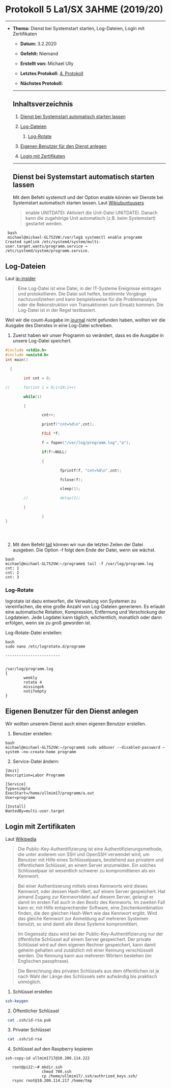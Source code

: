 # Protokoll 5 La1/SX 3AHME (2019/20)

--------------

* **Thema:** Dienst bei Systemstart starten, Log-Dateien, Login mit Zertifikaten

  * **Datum:** 3.2.2020

  * **Gefehlt:** Niemand

  * **Erstellt von:** Michael Ully
  
  * **Letztes Protokoll:** [4. Protokoll](https://github.com/HTLMechatronics/m17-3ahme-la1-sx/blob/ullmim17/ullmim17/protokolle/protokoll-4_2020-01-27_ullmim17.md)
  
  * **Nächstes Protokoll:**

  --------------------------------------------------

  ## Inhaltsverzeichnis

  1.  [Dienst bei Systemstart automatisch starten lassen](#dienst-bei-systemstart-automatisch-starten-lassen)
      
  2. [Log-Dateien](#log-dateien)
     1. [Log-Rotate](#log-rotate)
  3. [Eigenen Benutzer für den Dienst anlegen](#eigenen-benutzer-für-den-dienst-anlegen)
  
  4. [Login mit Zertifikaten](#login-mit-zertifikaten)

  
 

  ---------------------------------------------------------------
  ## Dienst bei Systemstart automatisch starten lassen
  
  Mit dem Befehl systemctl und der Option enable können wir Dienste bei Systemstart automatisch starten lassen.
  Laut [Wikiubuntuusers](https://wiki.ubuntuusers.de/systemd/systemctl/)
  
  > enable UNITDATEI:	Aktiviert die Unit-Datei UNITDATEI. Danach kann die zugehörige Unit automatisch (z.B. beim Systemstart) gestartet werden.
  
 ```
  bash
  michael@michael-GL752VW:/var/log$ systemctl enable programm
Created symlink /etc/systemd/system/multi-user.target.wants/programm.service → /etc/systemd/system/programm.service.
 ```
 ## Log-Dateien
 Laut [ip-insider](https://www.ip-insider.de/was-ist-eine-log-datei-a-794350/)
 
 > Eine Log-Datei ist eine Datei, in der IT-Systeme Ereignisse eintragen und protokollieren. Die Datei soll helfen, bestimmte Vorgänge nachzuvollziehen und kann beispielsweise für die Problemanalyse oder die Rekonstruktion von Transaktionen zum Einsatz kommen. Die Log-Datei ist in der Regel textbasiert.

Weil wir die count-Ausgabe im [journal](https://wiki.ubuntuusers.de/systemd/journald/) nicht gefunden haben, wollten wir die Ausgabe des Dienstes in eine Log-Datei schreiben.

1) Zuerst haben wir unser Programm so verändert, dass es die Ausgabe in unsere Log-Datei speichert.
```C
#include <stdio.h>
#include <unistd.h>
int main()   

  { 

        int cnt = 0; 

//      for(int i = 0;i<10;i++) 

        while(1) 

        { 

                cnt++; 

                printf("cnt=%d\n",cnt); 

                FILE *f; 

                f = fopen("/var/log/programm.log","a"); 

                if(f!=NULL) 

                { 

                        fprintf(f, "cnt=%d\n",cnt); 

                        fclose(f); 

                        sleep(1); 

        //              delay(1); 

        } 

                } 
}





```
2) Mit dem Befehl [tail](https://wiki.ubuntuusers.de/tail/) können wir nun die letzten Zeilen der Datei ausgeben. Die Option -f folgt dem Ende der Datei, wenn sie wächst.

```
bash
michael@michael-GL752VW:~/programm$ tail -f /var/log/programm.log
cnt: 1
cnt: 2
cnt: 3
```
### Log-Rotate

logrotate ist dazu entworfen, die Verwaltung von Systemen zu vereinfachen, die eine große Anzahl von Log-Dateien generieren. Es erlaubt eine automatische Rotation, Kompression, Entfernung und Verschickung der Logdateien. Jede Logdatei kann täglich, wöchentlich, monatlich oder dann erfolgen, wenn sie zu groß geworden ist.

Log-Rotate-Datei erstellen: 

```
bash
sudo nano /etc/logrotate.d/programm

------------------------


/var/log/programm.log
{
        weekly
        rotate 4
        missingok
        notifempty
}

```
## Eigenen Benutzer für den Dienst anlegen

Wir wollten unserem Dienst auch einen eigenen Benutzer erstellen.

1) Benutzer erstellen:
```
bash
michael@michael-GL752VW:~/programm$ sudo adduser --disabled-password –system –no-create-home programm

```
2) Service-Datei ändern:
```
[Unit]
Description=Labor Programm

[Service]
Type=simple
ExecStart=/home/ullmim17/programm/a.out
User=programm

[Install]
WantedBy=multi-user.target
```

## Login mit Zertifikaten
Laut [Wikipedia](https://de.wikipedia.org/wiki/Public-Key-Authentifizierung)
> Die Public-Key-Authentifizierung ist eine Authentifizierungsmethode, die unter anderem von SSH und OpenSSH verwendet wird, um Benutzer mit Hilfe eines Schlüsselpaars, bestehend aus privatem und öffentlichem Schlüssel, an einem Server anzumelden. Ein solches Schlüsselpaar ist wesentlich schwerer zu kompromittieren als ein Kennwort.

>Bei einer Authentisierung mittels eines Kennworts wird dieses Kennwort, oder dessen Hash-Wert, auf einem Server gespeichert. Hat jemand Zugang zur Kennwortdatei auf diesem Server, gelangt er damit im ersten Fall auch in den Besitz des Kennworts. Im zweiten Fall kann er, mit Hilfe entsprechender Software, eine Zeichenkombination finden, die den gleichen Hash-Wert wie das Kennwort ergibt. Wird das gleiche Kennwort zur Anmeldung auf mehreren Systemen benutzt, so sind damit alle diese Systeme kompromittiert.

>Im Gegensatz dazu wird bei der Public-Key-Authentifizierung nur der öffentliche Schlüssel auf einem Server gespeichert. Der private Schlüssel wird auf dem eigenen Rechner gespeichert, kann damit geheim gehalten und zusätzlich mit einer Kennung verschlüsselt werden. Die Kennung kann aus mehreren Wörtern bestehen (im Englischen passphrase).

>Die Berechnung des privaten Schlüssels aus dem öffentlichen ist je nach Wahl der Länge des Schlüssels sehr aufwändig bis praktisch unmöglich.

1) Schlüssel erstellen
````bash
ssh-keygen
````
2) Öffentlicher Schlüssel
````bash
 cat .ssh/id-rsa.pub
````
3) Privater Schlüssel
````bash
 cat .ssh/id-rsa
````
4) Schlüssel auf den Raspberry kopieren
 ````
 ssh-copy-id ullmim1717@10.200.114.222
    
    root@pi22:~# mkdir.ssh
                 chmod 700.ssh
                 cp /home/ullmim17/.ssh/authrized_keys.ssh/
    rsync root@10.200.114.217 /home/tmp
 
 ````
